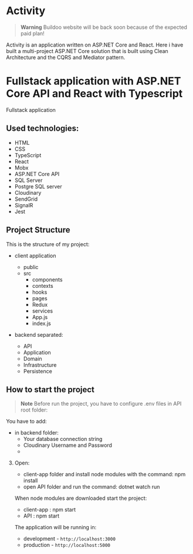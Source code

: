 # Activity

> **Warning** Buildoo website will be back soon because of the expected paid plan!

Activity is an application written on ASP.NET Core and React. Here i have built a multi-project ASP.NET Core solution that is built using Clean Architecture and the CQRS and Mediator pattern.

Fullstack application with ASP.NET Core API and React with Typescript
=======
Fullstack application

## Used technologies:

-   HTML
-   CSS
-   TypeScript
-   React
-   Mobx
-   ASP.NET Core API
-   SQL Server
-   Postgre SQL server
-   Cloudinary
-   SendGrid
-   SignalR
-   Jest

## Project Structure

This is the structure of my project:

   - client application
      - public
      - src
          -  components
          -  contexts
          -  hooks
          -  pages
          -  Redux
          -  services
          -  App.js
          -  index.js

  - backend separated:
      - API
      - Application
      - Domain
      - Infrastructure
      - Persistence

## How to start the project

> **Note**
Before run the project, you have to configure .env files in API root folder:

You have to add:
- in backend folder:
    - Your database connection string
    - Cloudinary Username and Password
    - 

3. Open:

    - client-app folder and install node modules with the command: npm install
    - open API folder and run the command: dotnet watch run

    When node modules are downloaded start the project:

    - client-app : npm start
    - API : npm start

    The application will be running in:
      - development - `http://localhost:3000`
      - production - `http://localhost:5000`
